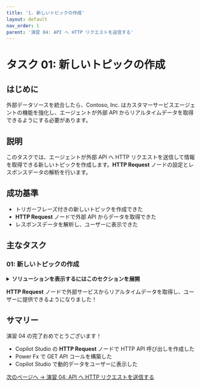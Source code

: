 ```yaml
---
title: '1. 新しいトピックの作成'
layout: default
nav_order: 1
parent: '演習 04: API へ HTTP リクエストを送信する'
---
```


# タスク 01: 新しいトピックの作成

## はじめに

外部データソースを統合したら、Contoso, Inc. はカスタマーサービスエージェントの機能を強化し、エージェントが外部 API からリアルタイムデータを取得できるようにする必要があります。

## 説明

このタスクでは、エージェントが外部 API へ HTTP リクエストを送信して情報を取得できる新しいトピックを作成します。**HTTP Request** ノードの設定とレスポンスデータの解析を行います。

## 成功基準

- トリガーフレーズ付きの新しいトピックを作成できた
- **HTTP Request** ノードで外部 API からデータを取得できた
- レスポンスデータを解析し、ユーザーに表示できた

## 主なタスク

### 01: 新しいトピックの作成

<details markdown="block"> 
  <summary><strong>ソリューションを表示するにはこのセクションを展開</strong></summary> 

1. 上部バーの **Topics** を選択します。

	![f9fqwoym.jpg](../../media/f9fqwoym.jpg)

1. **Add a topic** を選択し、**From blank** を選択します。

	![iebpj8wt.jpg](../../media/iebpj8wt.jpg)

1. 左上の **Untitled** を選択し、トピック名を `Crypto Currency Price` に変更します。

1. **Trigger** ノードにユーザーが尋ねそうなフレーズを追加します:

	- `What's the current price of Bitcoin`
	- `Can you tell me the latest crypto prices`
	- `How much does Bitcoin cost now`
	- `What are the prices of digital currencies today`
	- `What's the latest on crypto prices`

	![6agvl3x8.jpg](../../media/6agvl3x8.jpg)

1. 新しい **質問** ノードを追加し、次の内容を入力します:

	```
	What currency do you want to see the current price of Bitcoin in?
	```

1. **Multiple choice options** は **Identify** のままにします。

1. **Options for user** で **New option** を選択し、以下を個別に入力します:

	- `USD`
	- `EUR`
	- `GBP`

	![3vvmwd0n.jpg](../../media/3vvmwd0n.jpg)

1. 追加した **USD** を選択し、**Edit synonyms** アイコンをクリックします。

	![oa2xmukx.jpg](../../media/oa2xmukx.jpg)

1. **Add synonyms** で `dollars` を入力し、**Enter** または **+** ボタンを押し、下部の **Done** を選択します。

	![8ia58bev.jpg](../../media/8ia58bev.jpg)

1. 他の通貨にも同様にシノニムを追加します:

    | 通貨 | シノニム |
    |------|----------|
    | **EUR** | `euros` |
    | **GBP** | `pounds` |

1. **Save response as** で **Var1** 変数を選択し、**Variable name** を `Currency` に変更します。

1. **質問** ノードの下で **+** ボタン → **Advanced** → **Send HTTP request** を選択します。

	![tt58pd4z.jpg](../../media/tt58pd4z.jpg)

1. **HTTP Request** ノードの **URL** でシェブロン **(>)** → **Formula** タブで次の Power Fx 式を入力し、**Insert** を選択します。

	```
	Lower(Concatenate("https://api.gemini.com/v2/ticker/btc",Topic.Currency))
	```

	![qlipz8dy.jpg](../../media/qlipz8dy.jpg)

	{: .note }
	> 入力された URL を小文字にし、ユーザーが選択した通貨を連結して API の URL を正しく生成します。

1. **Response data type** でドロップダウンから **From sample data** を選択します。

	{: .note }
	> API の JSON ペイロードのサンプル出力を指定し、ノードがレスポンスを解析できるようにします。

1. **Get schema from sample JSON** を選択します。

	![8xo41rc4.jpg](../../media/8xo41rc4.jpg)

1. 以下のサンプルデータを貼り付け、**Confirm** を選択します。

	```json
	{
		"symbol": "BTCUSD",
		"open": "67781.09",
		"high": "68382.33",
		"low": "67293.74",
		"close": "67707.13",
		"changes": [
			"67882.6",
			"67781.09",
			"67805.66",
			"67744.15",
			"67651.01",
			"67863.46",
			"68053.16",
			"68080.11",
			"68186.09",
			"68109.26",
			"67914.8",
			"68079.54",
			"67455.47",
			"67468.58",
			"67712.98",
			"67662.82",
			"67771.15",
			"67680.26",
			"67799.25",
			"67736.21",
			"67653.87",
			"67698.36",
			"67832.24",
			"67707.13"
		],
		"bid": "67837.17",
		"ask": "67843.41"
	}
	```

	![e9u3sc3z.jpg](../../media/e9u3sc3z.jpg)

1. **Save response as** で新しい変数を作成し、名前を `CryptoCurrentPrice` に変更します。

	![dkmf1c66.jpg](../../media/dkmf1c66.jpg)

1. **HTTP Request** ノードの下に新しい **Message** ノードを追加します。

1. 新しい変数を使ってユーザーにビットコイン価格を伝えるメッセージを設定します:

	```
	The current bid price for Bitcoin in {Topic.Currency} is {Topic.CryptoCurrentPrice.bid}
	```

	![jzeyp08e.jpg](../../media/jzeyp08e.jpg)

1. 価格のフォーマットを通貨記号やカンマ区切りで改善します。

1. 先ほど追加したメッセージの「**{Topic.CryptoCurrentPrice.bid}**」部分を削除します。

	![b6tde66m.jpg](../../media/b6tde66m.jpg)

1. **Message** ノードで **fx** ボタンを選択し、次の式を入力して **Insert** を選択します。

	```json
	Switch(
		Text(Topic.Currency),
			"USD",
			Text(Value(Topic.CryptoCurrentPrice.bid),"$#,#.##"),
			"EUR",
			Text(Value(Topic.CryptoCurrentPrice.bid),"#,#.##€"),
			"GBP",
			Text(Value(Topic.CryptoCurrentPrice.bid),"£#,#.##")           
	)
	```

	![feq904fa.jpg](../../media/feq904fa.jpg)

	![n70ecv5a.jpg](../../media/n70ecv5a.jpg)

	{: .note }
	> 価格を通貨記号やカンマ区切りでフォーマットします。

1. **Message** ノードの下で **+** ボタン → **Topic management** → **Go to another topic** → **End of Conversation** を選択します。

	![dv4sk6hv.jpg](../../media/dv4sk6hv.jpg)

1. 画面右上の **Save** でトピックを保存します。

1. **Test your agent** ペイン右上のリフレッシュアイコンで新しい会話を開始します。
 
1. 次のプロンプトでテストします:

	```
	What's the current bid price for Bitcoin in dollars?
	```

    ![mgsa6p9x.jpg](../../media/mgsa6p9x.jpg)

</details>

**HTTP Request** ノードで外部サービスからリアルタイムデータを取得し、ユーザーに提供できるようになりました！

## サマリー

演習 04 の完了おめでとうございます！

- Copilot Studio の **HTTP Request** ノードで HTTP API 呼び出しを作成した
- Power Fx で GET API コールを構築した
- Copilot Studio で動的データをユーザーに表示した

[次のページへ → 演習 04: API へ HTTP リクエストを送信する](../Ex05/Ex05.md)
